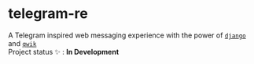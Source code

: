 # telegram-re
A Telegram inspired web messaging experience with the power of [`django`](https://www.djangoproject.com/) and [`qwik`](https://qwik.builder.io/docs/qwikcity/)\
Project status ✨ : **In Development**
